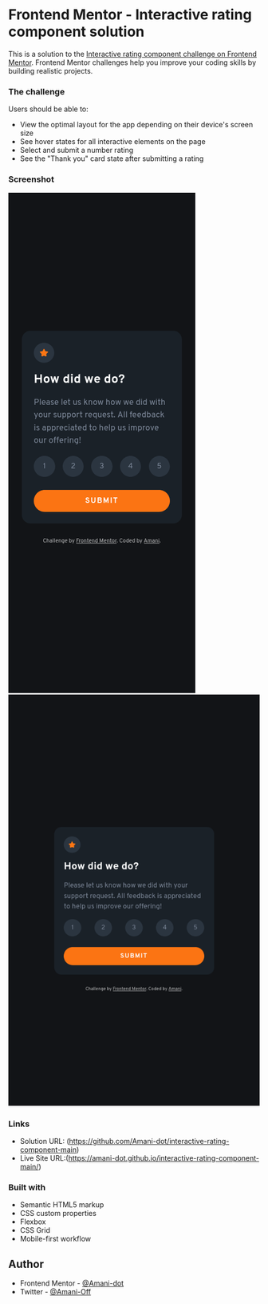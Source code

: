 # Frontend Mentor - Interactive rating component solution

This is a solution to the [Interactive rating component challenge on Frontend Mentor](https://www.frontendmentor.io/challenges/interactive-rating-component-koxpeBUmI). Frontend Mentor challenges help you improve your coding skills by building realistic projects.

### The challenge

Users should be able to:

- View the optimal layout for the app depending on their device's screen size
- See hover states for all interactive elements on the page
- Select and submit a number rating
- See the "Thank you" card state after submitting a rating

### Screenshot

![](./Screenshots/mobile-design.png)
![](./Screenshots/desktop-design.png)

### Links

- Solution URL: (https://github.com/Amani-dot/interactive-rating-component-main)
- Live Site URL:(https://amani-dot.github.io/interactive-rating-component-main/)

### Built with

- Semantic HTML5 markup
- CSS custom properties
- Flexbox
- CSS Grid
- Mobile-first workflow

## Author

- Frontend Mentor - [@Amani-dot](https://www.frontendmentor.io/profile/Amani-dot)
- Twitter - [@Amani-Off](https://www.twitter.com/Amani-Off)
